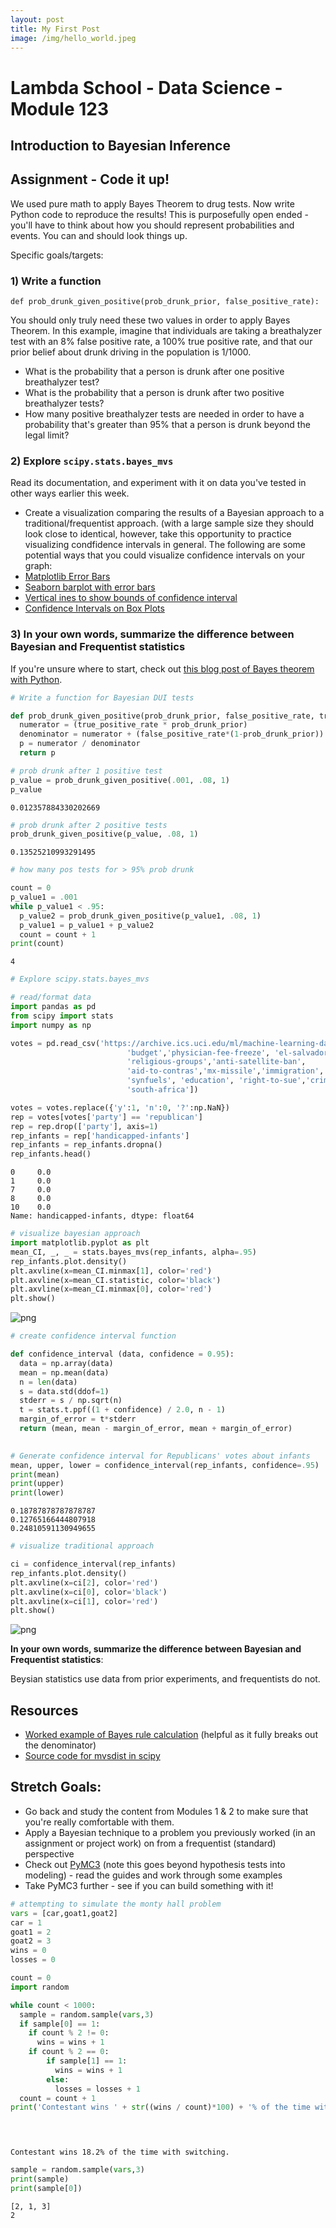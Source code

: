 ```yaml
---
layout: post
title: My First Post
image: /img/hello_world.jpeg
---
```


# Lambda School - Data Science - Module 123

## Introduction to Bayesian Inference




## Assignment - Code it up!

We used pure math to apply Bayes Theorem to drug tests. Now write Python code to reproduce the results! This is purposefully open ended - you'll have to think about how you should represent probabilities and events. You can and should look things up.

Specific goals/targets:

### 1) Write a function 

`def prob_drunk_given_positive(prob_drunk_prior, false_positive_rate):` 

You should only truly need these two values in order to apply Bayes Theorem. In this example, imagine that individuals are taking a breathalyzer test with an 8% false positive rate, a 100% true positive rate, and that our prior belief about drunk driving in the population is 1/1000. 
 - What is the probability that a person is drunk after one positive breathalyzer test?
 - What is the probability that a person is drunk after two positive breathalyzer tests?
 - How many positive breathalyzer tests are needed in order to have a probability that's greater than 95% that a person is drunk beyond the legal limit?

### 2) Explore `scipy.stats.bayes_mvs`  
Read its documentation, and experiment with it on data you've tested in other ways earlier this week.
 - Create a visualization comparing the results of a Bayesian approach to a traditional/frequentist approach. (with a large sample size they should look close to identical, however, take this opportunity to practice visualizing condfidence intervals in general. The following are some potential ways that you could visualize confidence intervals on your graph:
  - [Matplotlib Error Bars](https://matplotlib.org/3.1.1/api/_as_gen/matplotlib.pyplot.errorbar.html)
  - [Seaborn barplot with error bars](https://seaborn.pydata.org/generated/seaborn.barplot.html)
  - [Vertical ines to show bounds of confidence interval](https://www.simplypsychology.org/confidence-interval.jpg)
  - [Confidence Intervals on Box Plots](https://matplotlib.org/3.1.1/api/_as_gen/matplotlib.axes.Axes.boxplot.html)

### 3) In your own words, summarize the difference between Bayesian and Frequentist statistics

If you're unsure where to start, check out [this blog post of Bayes theorem with Python](https://dataconomy.com/2015/02/introduction-to-bayes-theorem-with-python/).




```python
# Write a function for Bayesian DUI tests

def prob_drunk_given_positive(prob_drunk_prior, false_positive_rate, true_positive_rate):
  numerator = (true_positive_rate * prob_drunk_prior)
  denominator = numerator + (false_positive_rate*(1-prob_drunk_prior))
  p = numerator / denominator
  return p
```


```python
# prob drunk after 1 positive test
p_value = prob_drunk_given_positive(.001, .08, 1)
p_value

```




    0.012357884330202669




```python
# prob drunk after 2 positive tests
prob_drunk_given_positive(p_value, .08, 1)
```




    0.13525210993291495




```python
# how many pos tests for > 95% prob drunk

count = 0
p_value1 = .001
while p_value1 < .95:
  p_value2 = prob_drunk_given_positive(p_value1, .08, 1)
  p_value1 = p_value1 + p_value2
  count = count + 1
print(count)


```

    4
    


```python
# Explore scipy.stats.bayes_mvs

# read/format data
import pandas as pd
from scipy import stats
import numpy as np

votes = pd.read_csv('https://archive.ics.uci.edu/ml/machine-learning-databases/voting-records/house-votes-84.data', names=['party','handicapped-infants','water-project',
                          'budget','physician-fee-freeze', 'el-salvador-aid',
                          'religious-groups','anti-satellite-ban',
                          'aid-to-contras','mx-missile','immigration',
                          'synfuels', 'education', 'right-to-sue','crime','duty-free',
                          'south-africa'])

votes = votes.replace({'y':1, 'n':0, '?':np.NaN})
rep = votes[votes['party'] == 'republican']
rep = rep.drop(['party'], axis=1)
rep_infants = rep['handicapped-infants']
rep_infants = rep_infants.dropna()
rep_infants.head()


```




    0     0.0
    1     0.0
    7     0.0
    8     0.0
    10    0.0
    Name: handicapped-infants, dtype: float64




```python
# visualize bayesian approach
import matplotlib.pyplot as plt
mean_CI, _, _ = stats.bayes_mvs(rep_infants, alpha=.95)
rep_infants.plot.density()
plt.axvline(x=mean_CI.minmax[1], color='red')
plt.axvline(x=mean_CI.statistic, color='black')
plt.axvline(x=mean_CI.minmax[0], color='red')
plt.show()
```


![png](/img/output_7_0.png)



```python
# create confidence interval function

def confidence_interval (data, confidence = 0.95):
  data = np.array(data)
  mean = np.mean(data)
  n = len(data)
  s = data.std(ddof=1)
  stderr = s / np.sqrt(n)
  t = stats.t.ppf((1 + confidence) / 2.0, n - 1)
  margin_of_error = t*stderr
  return (mean, mean - margin_of_error, mean + margin_of_error)
  
```


```python
# Generate confidence interval for Republicans' votes about infants
mean, upper, lower = confidence_interval(rep_infants, confidence=.95)
print(mean)
print(upper)
print(lower)
```

    0.18787878787878787
    0.12765166444807918
    0.24810591130949655
    


```python
# visualize traditional approach 

ci = confidence_interval(rep_infants)
rep_infants.plot.density()
plt.axvline(x=ci[2], color='red')
plt.axvline(x=ci[0], color='black')
plt.axvline(x=ci[1], color='red')
plt.show()
```


![png](/img/output_10_0.png)


**In your own words, summarize the difference between Bayesian and Frequentist statistics**:

Beysian statistics use data from prior experiments, and frequentists do not.

## Resources

- [Worked example of Bayes rule calculation](https://en.wikipedia.org/wiki/Bayes'_theorem#Examples) (helpful as it fully breaks out the denominator)
- [Source code for mvsdist in scipy](https://github.com/scipy/scipy/blob/90534919e139d2a81c24bf08341734ff41a3db12/scipy/stats/morestats.py#L139)

## Stretch Goals:

- Go back and study the content from Modules 1 & 2 to make sure that you're really comfortable with them.
- Apply a Bayesian technique to a problem you previously worked (in an assignment or project work) on from a frequentist (standard) perspective
- Check out [PyMC3](https://docs.pymc.io/) (note this goes beyond hypothesis tests into modeling) - read the guides and work through some examples
- Take PyMC3 further - see if you can build something with it!


```python
# attempting to simulate the monty hall problem
vars = [car,goat1,goat2]
car = 1
goat1 = 2
goat2 = 3
wins = 0
losses = 0

count = 0
import random

while count < 1000:
  sample = random.sample(vars,3)
  if sample[0] == 1:
    if count % 2 != 0:
      wins = wins + 1
    if count % 2 == 0:
        if sample[1] == 1:
          wins = wins + 1
        else:
          losses = losses + 1
  count = count + 1
print('Contestant wins ' + str((wins / count)*100) + '% of the time with switching.')


  

```

    Contestant wins 18.2% of the time with switching.
    


```python
sample = random.sample(vars,3)
print(sample)
print(sample[0])
```

    [2, 1, 3]
    2
    


```python

```
